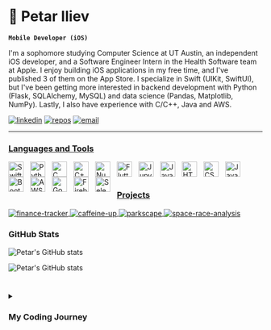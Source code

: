 # 📱 Petar Iliev

**`Mobile Developer (iOS)`**

I'm a sophomore studying Computer Science at UT Austin, an independent iOS developer, and a Software Engineer Intern in the Health Software team at Apple. I enjoy building iOS applications in my free time, and I've published 3 of them on the App Store. I specialize in Swift (UIKit, SwiftUI), but I've been getting more interested in backend development with Python (Flask, SQLAlchemy, MySQL) and data science (Pandas, Matplotlib, NumPy). Lastly, I also have experience with C/C++, Java and AWS.

<p align="left">
      <a href="https://www.linkedin.com/in/petarilievcs/">
         <img alt="linkedin" title="Add me on LinkedIn" src="https://custom-icon-badges.demolab.com/badge/-LinkedIn-236ad3?style=for-the-badge&logoColor=white&logo=person-add"/></a>
      <a href="https://petariliev.io/">
         <img alt="repos" title="Portfolio" src="https://custom-icon-badges.demolab.com/badge/-Projects-%23E05D44?style=for-the-badge&logoColor=white&logo=repo"/></a>
      <a href="https://apps.apple.com/in/developer/petar-iliev/id1662092609">
         <img alt="email" title="Send me an email" src="https://custom-icon-badges.demolab.com/badge/-petariliev@utexas.edu-55960c?style=for-the-badge&logo=mention&logoColor=white"/>
    
   </p>
   
  ---
  
  ### Languages and Tools
  
<img align="left" alt="Swift" width="30px" style="padding-right:10px;" src="https://cdn.jsdelivr.net/gh/devicons/devicon/icons/swift/swift-original.svg"/>
<img align="left" alt="Python" width="30px" style="padding-right:10px;" src="https://cdn.jsdelivr.net/gh/devicons/devicon/icons/python/python-original.svg" />
<img align="left" alt="C" width="30px" style="padding-right:10px;" src="https://cdn.jsdelivr.net/gh/devicons/devicon/icons/c/c-original.svg" />
<img align="left" alt="C++" width="30px" style="padding-right:10px;" src="https://cdn.jsdelivr.net/gh/devicons/devicon/icons/cplusplus/cplusplus-original.svg" />
<img align="left" alt="NumPy" width="30px" style="padding-right:10px;" src="https://cdn.jsdelivr.net/gh/devicons/devicon/icons/numpy/numpy-original.svg" />
<img align="left" alt="Flutter" width="30px" style="padding-right:10px;" src="https://cdn.jsdelivr.net/gh/devicons/devicon/icons/flutter/flutter-original.svg" /> 
<img align="left" alt="Jupyter" width="30px" style="padding-right:10px;" src="https://cdn.jsdelivr.net/gh/devicons/devicon/icons/jupyter/jupyter-original.svg" />
<img align="left" alt="Java" width="30px" style="padding-right:10px;" src="https://cdn.jsdelivr.net/gh/devicons/devicon/icons/java/java-original.svg" />
<img align="left" alt="HTML" width="30px" style="padding-right:10px;" src="https://cdn.jsdelivr.net/gh/devicons/devicon/icons/html5/html5-original.svg" />
<img align="left" alt="CSS" width="30px" style="padding-right:10px;" src="https://cdn.jsdelivr.net/gh/devicons/devicon/icons/css3/css3-original.svg" />
<img align="left" alt="JavaScript" width="30px" style="padding-right:10px;" src="https://cdn.jsdelivr.net/gh/devicons/devicon/icons/javascript/javascript-original.svg" />
<img align="left" alt="Bootstrap" width="30px" style="padding-right:10px;" src="https://cdn.jsdelivr.net/gh/devicons/devicon/icons/bootstrap/bootstrap-original.svg" />
<img align="left" alt="AWS" width="30px" style="padding-right:10px;" src="https://cdn.jsdelivr.net/gh/devicons/devicon/icons/amazonwebservices/amazonwebservices-original.svg" />
<img align="left" alt="Google Cloud" width="30px" style="padding-right:10px;" src="https://cdn.jsdelivr.net/gh/devicons/devicon/icons/googlecloud/googlecloud-original.svg" />
<img align="left" alt="Firebase" width="30px" style="padding-right:10px;" src="https://cdn.jsdelivr.net/gh/devicons/devicon/icons/firebase/firebase-plain.svg" />
<img align="left" alt="Selenium" width="30px" style="padding-right:10px;" src="https://cdn.jsdelivr.net/gh/devicons/devicon/icons/selenium/selenium-original.svg" />
<br />

#

### Projects

<a href="https://github.com/petarilievCS/Finance-Tracker">
  <img align="center" src="https://github-readme-stats.vercel.app/api/pin/?username=petarilievCS&repo=Finance-Tracker&show_icons=true&theme=github_dark" alt="finance-tracker" />
</a> 
<a href="https://github.com/petarilievCS/Caffeine-Tracker">
  <img align="center" src="https://github-readme-stats.vercel.app/api/pin/?username=petarilievCS&repo=Caffeine-Tracker&show_icons=true&theme=github_dark" alt="caffeine-up" />
</a>
<a href="https://github.com/petarilievCS/parkscape">
  <img align="center" src="https://github-readme-stats.vercel.app/api/pin/?username=petarilievCS&repo=parkscape&show_icons=true&theme=github_dark" alt="parkscape" />
</a> 
<a href="https://github.com/petarilievCS/space-race-analysis">
  <img align="center" src="https://github-readme-stats.vercel.app/api/pin/?username=petarilievCS&repo=space-race-analysis&show_icons=true&theme=github_dark" alt="space-race-analysis" />
</a>

 <summary><h3>GitHub Stats</h3></summary>

![Petar's GitHub stats](https://github-readme-stats.vercel.app/api?username=petarilievCS&show_icons=true&theme=github_dark)

![Petar's GitHub stats](https://streak-stats.demolab.com?user=petarilievCS&theme=github_dark&&show_icons=true)
      
#



<details>
 <summary><h3>My Coding Journey</h3></summary>
      
When I was in my junior year of high school, I was trying to find a college major that would let me use my problem solving skills that I gained from mathematics. A lot of my research led to computer science, so I decided to start coding by learning Python. I quickly fell in love with it and decided to pursue it in university. There, I expanded my knowledge of data structures, algorithms, computer architecture, and operating systems while improving my coding skills in Java and C. After my first year, I did an internship as a QA at ServiceNow, where I learned industry standard testing methods and gained experience with JUnit and Selenium. During that summer, I also started learning iOS development in Swift. In just a few weeks, I became obsessed with it, and started working on my own apps. I published 3 apps on the App Store in the following months:
      
* [Coin Track Master](https://github.com/petarilievCS/Crypto-Tracker) (A financial app that tracks stocks, crypto and forex data)
* [Caffeine Up](https://github.com/petarilievCS/Caffeine-Tracker) (An app that lets the user track their caffeine intake and locate nearby coffee shops)
* [Fit Scanner](https://github.com/petarilievCS/Food-Recognizer) (An app that lets the user take a picture of a food and get nutritional data about it) 

In addition, I joined the iOS Engineering team at ServiceNow in order to gain further professional experience in the area. During this period, I also learned Flutter in order to make my applications cross-platform. On the side, I've also learned a lot about backend development, specifically in Python (Flask, SQLAlchemy, MySQL), and competitive programming in C++. 

Moving on, in my Junior year in college, I learned more about parallel programming using pThreads and OpenMP in C/C++, as well as Data Science using Python (Pandas, NumPy, Matplotlib, Seaborn). 
